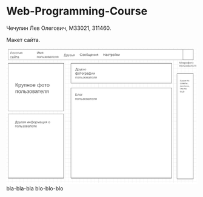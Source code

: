 # Web-Programming-Course

Чечулин Лев Олегович, М33021, 311460.

Макет сайта.

![avatar](src/template.bmp)
bla-bla-bla
blo-blo-blo
